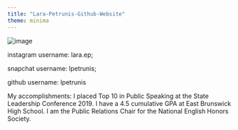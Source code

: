 ```yaml
---
title: "Lara-Petrunis-Github-Website"
theme: minima
---
```


![image](https://user-images.githubusercontent.com/84469307/121784512-3cbae380-cb82-11eb-8422-a4b02d1dcac0.png)

instagram username: lara.ep; 

snapchat username: lpetrunis; 

github username: lpetrunis

My accomplishments:
I placed Top 10 in Public Speaking at the State Leadership Conference 2019.
I have a 4.5 cumulative GPA at East Brunswick High School.
I am the Public Relations Chair for the National English Honors Society.
